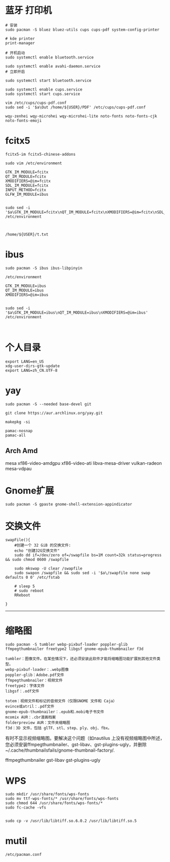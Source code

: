 
# 蓝牙 打印机
```
# 安装 
sudo pacman -S bluez bluez-utils cups cups-pdf system-config-printer

# kde printer
print-manager

# 开机启动
sudo systemctl enable bluetooth.service

sudo systemctl enable avahi-daemon.service
# 立即开启

sudo systemctl start bluetooth.service

sudo systemctl enable cups.service
sudo systemctl start cups.service

vim /etc/cups/cups-pdf.conf
sudo sed -i '$a\Out /home/${USER}/PDF' /etc/cups/cups-pdf.conf

wqy-zenhei wqy-microhei wqy-microhei-lite noto-fonts noto-fonts-cjk noto-fonts-emoji 
```
# fcitx5
```
fcitx5-im fcitx5-chinese-addons

sudo vim /etc/environment

GTK_IM_MODULE=fcitx
QT_IM_MODULE=fcitx
XMODIFIERS=@im=fcitx
SDL_IM_MODULE=fcitx
INPUT_METHOD=fcitx
GLFW_IM_MODULE=ibus


sudo sed -i '$a\GTK_IM_MODULE=fcitx\nQT_IM_MODULE=fcitx\nXMODIFIERS=@im=fcitx\nSDL_IM_MODULE=fcitx\nINPUT_METHOD=fcitx\nGLFW_IM_MODULE=ibus' /etc/environment



/home/${USER}/t.txt
```
# ibus
```
sudo pacman -S ibus ibus-libpinyin

/etc/environment

GTK_IM_MODULE=ibus
QT_IM_MODULE=ibus
XMODIFIERS=@im=ibus


sudo sed -i '$a\GTK_IM_MODULE=ibus\nQT_IM_MODULE=ibus\nXMODIFIERS=@im=ibus' /etc/environment



```
# 个人目录
```
export LANG=en_US
xdg-user-dirs-gtk-update
export LANG=zh_CN.UTF-8
```

# yay
```
sudo pacman -S --needed base-devel git

git clone https://aur.archlinux.org/yay.git

makepkg -si

pamac-nosnap
pamac-all

```
## Arch Amd

mesa xf86-video-amdgpu xf86-video-ati libva-mesa-driver vulkan-radeon 
mesa-vdpau

# Gnome扩展
```
sudo pacman -S gpaste gnome-shell-extension-appindicator

```
# 交换文件
```
swapFile(){
    #创建一个 32 GiB 的交换文件:
    echo "创建32G交换文件"
    sudo dd if=/dev/zero of=/swapfile bs=1M count=32k status=progress && sudo chmod 0600 /swapfile
    
    sudo mkswap -U clear /swapfile
    sudo swapon /swapfile && sudo sed -i '$a\/swapfile none swap defaults 0 0' /etc/fstab
    
    # sleep 5
    # sudo reboot
    RReboot

}
```

----------------------------
# 缩略图
```
sudo pacman -S tumbler webp-pixbuf-loader poppler-glib ffmpegthumbnailer freetype2 libgsf gnome-epub-thumbnailer f3d

tumbler：图像文件。在某些情况下，还必须安装此软件才能将缩略图功能扩展到其他文件类型。
webp-pixbuf-loader：.webp图像
poppler-glib：Adobe.pdf文件
ffmpegthumbnailer：视频文件
freetype2：字体文件
libgsf：.odf文件

totem：视频文件和标记的音频文件（仅限GNOME 文件和 Caja）
evince或atril：.pdf文件
gnome-epub-thumbnailer：.epub和.mobi电子书文件
mcomix AUR：.cbr漫画档案
folderpreview AUR：文件夹缩略图
f3d：3D 文件，包括 glTF、stl、step、ply、obj、fbx。
```

有时不显示视频缩略图。要解决这个问题（如nautilus 上没有视频缩略图中所述，您必须安装ffmpegthumbnailer、gst-libav、gst-plugins-ugly，并删除~/.cache/thumbnailsfails/gnome-thumbnail-factory/.

ffmpegthumbnailer gst-libav gst-plugins-ugly

# WPS
```
sudo mkdir /usr/share/fonts/wps-fonts
sudo mv ttf-wps-fonts/* /usr/share/fonts/wps-fonts
sudo chmod 644 /usr/share/fonts/wps-fonts/*
sudo fc-cache -vfs


sudo cp -v /usr/lib/libtiff.so.6.0.2 /usr/lib/libtiff.so.5
```

# mutil
```
/etc/pacman.conf
```